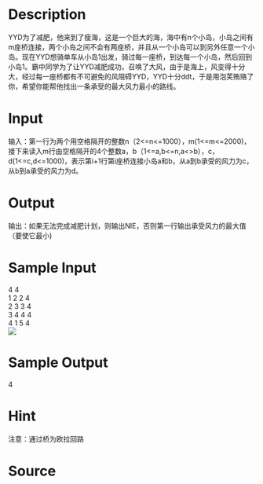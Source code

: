 
# Description

<div class="content"><p>YYD为了减肥，他来到了瘦海，这是一个巨大的海，海中有n个小岛，小岛之间有m座桥连接，两个小岛之间不会有两座桥，并且从一个小岛可以到另外任意一个小岛。现在YYD想骑单车从小岛1出发，骑过每一座桥，到达每一个小岛，然后回到小岛1。霸中同学为了让YYD减肥成功，召唤了大风，由于是海上，风变得十分大，经过每一座桥都有不可避免的风阻碍YYD，YYD十分ddt，于是用泡芙贿赂了你，希望你能帮他找出一条承受的最大风力最小的路线。</p></div>

# Input

<div class="content"><p>输入：第一行为两个用空格隔开的整数n（2&lt;=n&lt;=1000），m(1&lt;=m&lt;=2000)，接下来读入m行由空格隔开的4个整数a，b（1&lt;=a,b&lt;=n,a&lt;&gt;b），c，d(1&lt;=c,d&lt;=1000)，表示第i+1行第i座桥连接小岛a和b，从a到b承受的风力为c，从b到a承受的风力为d。</p></div>

# Output

<div class="content"><p>输出：如果无法完成减肥计划，则输出NIE，否则第一行输出承受风力的最大值（要使它最小)</p></div>

# Sample Input

<div class="content"><span class="sampledata">4 4<br/>
1 2 2 4<br/>
2 3 3 4<br/>
3 4 4 4<br/>
4 1 5 4<br/>
<img border="0" src="source/bzoj/2095/img/aHR0cHM6Ly9seWRzeS5jb20vSnVkZ2VPbmxpbmUvaW1hZ2VzLzIwOTUuanBn.jpg"/></span></div>

# Sample Output

<div class="content"><span class="sampledata">4<br/>
</span></div>

# Hint

<div class="content"><p></p><p>注意：通过桥为欧拉回路</p><p></p></div>

# Source

<div class="content"><p><a href="problemset.php?search="></a></p></div>

